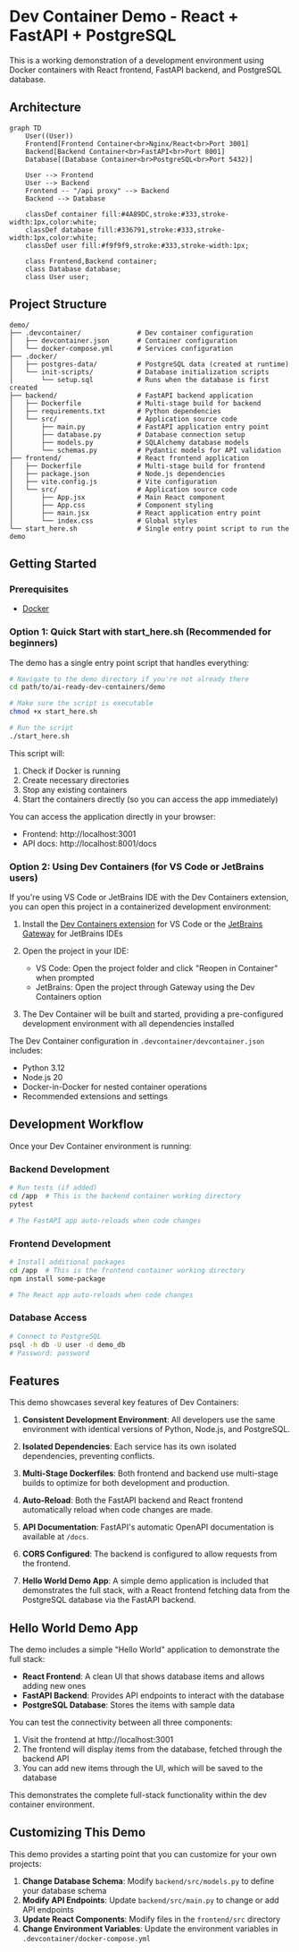 # Dev Container Demo - React + FastAPI + PostgreSQL

This is a working demonstration of a development environment using Docker containers with React frontend, FastAPI backend, and PostgreSQL database.

## Architecture

```mermaid
graph TD
    User((User))
    Frontend[Frontend Container<br>Nginx/React<br>Port 3001]
    Backend[Backend Container<br>FastAPI<br>Port 8001]
    Database[(Database Container<br>PostgreSQL<br>Port 5432)]

    User --> Frontend
    User --> Backend
    Frontend -- "/api proxy" --> Backend
    Backend --> Database

    classDef container fill:#4A89DC,stroke:#333,stroke-width:1px,color:white;
    classDef database fill:#336791,stroke:#333,stroke-width:1px,color:white;
    classDef user fill:#f9f9f9,stroke:#333,stroke-width:1px;

    class Frontend,Backend container;
    class Database database;
    class User user;
```

## Project Structure

```
demo/
├── .devcontainer/              # Dev container configuration
│   ├── devcontainer.json       # Container configuration
│   └── docker-compose.yml      # Services configuration
├── .docker/
│   ├── postgres-data/          # PostgreSQL data (created at runtime)
│   └── init-scripts/           # Database initialization scripts
│       └── setup.sql           # Runs when the database is first created
├── backend/                    # FastAPI backend application
│   ├── Dockerfile              # Multi-stage build for backend
│   ├── requirements.txt        # Python dependencies
│   └── src/                    # Application source code
│       ├── main.py             # FastAPI application entry point
│       ├── database.py         # Database connection setup
│       ├── models.py           # SQLAlchemy database models
│       └── schemas.py          # Pydantic models for API validation
├── frontend/                   # React frontend application
│   ├── Dockerfile              # Multi-stage build for frontend
│   ├── package.json            # Node.js dependencies
│   ├── vite.config.js          # Vite configuration
│   └── src/                    # Application source code
│       ├── App.jsx             # Main React component
│       ├── App.css             # Component styling
│       ├── main.jsx            # React application entry point
│       └── index.css           # Global styles
└── start_here.sh               # Single entry point script to run the demo
```

## Getting Started

### Prerequisites

- [Docker](https://www.docker.com/products/docker-desktop/)

### Option 1: Quick Start with start_here.sh (Recommended for beginners)

The demo has a single entry point script that handles everything:

```bash
# Navigate to the demo directory if you're not already there
cd path/to/ai-ready-dev-containers/demo

# Make sure the script is executable
chmod +x start_here.sh

# Run the script
./start_here.sh
```

This script will:

1. Check if Docker is running
2. Create necessary directories
3. Stop any existing containers
4. Start the containers directly (so you can access the app immediately)

You can access the application directly in your browser:

- Frontend: http://localhost:3001
- API docs: http://localhost:8001/docs

### Option 2: Using Dev Containers (for VS Code or JetBrains users)

If you're using VS Code or JetBrains IDE with the Dev Containers extension, you can open this project in a containerized development environment:

1. Install the [Dev Containers extension](https://marketplace.visualstudio.com/items?itemName=ms-vscode-remote.remote-containers) for VS Code or the [JetBrains Gateway](https://www.jetbrains.com/remote-development/gateway/) for JetBrains IDEs

2. Open the project in your IDE:

   - VS Code: Open the project folder and click "Reopen in Container" when prompted
   - JetBrains: Open the project through Gateway using the Dev Containers option

3. The Dev Container will be built and started, providing a pre-configured development environment with all dependencies installed

The Dev Container configuration in `.devcontainer/devcontainer.json` includes:

- Python 3.12
- Node.js 20
- Docker-in-Docker for nested container operations
- Recommended extensions and settings

## Development Workflow

Once your Dev Container environment is running:

### Backend Development

```bash
# Run tests (if added)
cd /app  # This is the backend container working directory
pytest

# The FastAPI app auto-reloads when code changes
```

### Frontend Development

```bash
# Install additional packages
cd /app  # This is the frontend container working directory
npm install some-package

# The React app auto-reloads when code changes
```

### Database Access

```bash
# Connect to PostgreSQL
psql -h db -U user -d demo_db
# Password: password
```

## Features

This demo showcases several key features of Dev Containers:

1. **Consistent Development Environment**: All developers use the same environment with identical versions of Python, Node.js, and PostgreSQL.

2. **Isolated Dependencies**: Each service has its own isolated dependencies, preventing conflicts.

3. **Multi-Stage Dockerfiles**: Both frontend and backend use multi-stage builds to optimize for both development and production.

4. **Auto-Reload**: Both the FastAPI backend and React frontend automatically reload when code changes are made.

5. **API Documentation**: FastAPI's automatic OpenAPI documentation is available at `/docs`.

6. **CORS Configured**: The backend is configured to allow requests from the frontend.

7. **Hello World Demo App**: A simple demo application is included that demonstrates the full stack, with a React frontend fetching data from the PostgreSQL database via the FastAPI backend.

## Hello World Demo App

The demo includes a simple "Hello World" application to demonstrate the full stack:

- **React Frontend**: A clean UI that shows database items and allows adding new ones
- **FastAPI Backend**: Provides API endpoints to interact with the database
- **PostgreSQL Database**: Stores the items with sample data

You can test the connectivity between all three components:

1. Visit the frontend at http://localhost:3001
2. The frontend will display items from the database, fetched through the backend API
3. You can add new items through the UI, which will be saved to the database

This demonstrates the complete full-stack functionality within the dev container environment.

## Customizing This Demo

This demo provides a starting point that you can customize for your own projects:

1. **Change Database Schema**: Modify `backend/src/models.py` to define your database schema
2. **Modify API Endpoints**: Update `backend/src/main.py` to change or add API endpoints
3. **Update React Components**: Modify files in the `frontend/src` directory
4. **Change Environment Variables**: Update the environment variables in `.devcontainer/docker-compose.yml`
